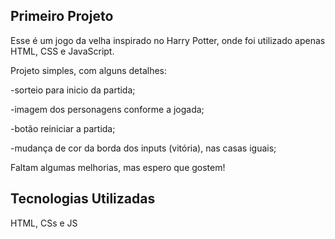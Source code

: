 ## Primeiro Projeto

Esse é um jogo da velha inspirado no Harry Potter, onde foi utilizado apenas HTML, CSS e JavaScript.

Projeto simples, com alguns detalhes:

-sorteio para inicio da partida;

-imagem dos personagens conforme a jogada;

-botão reiniciar a partida;

-mudança de cor da borda dos inputs (vitória), nas casas iguais;

Faltam algumas melhorias, mas espero que gostem!

## Tecnologias Utilizadas

HTML, CSs e JS

